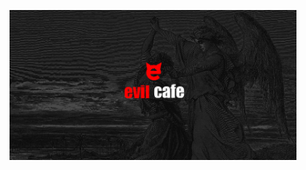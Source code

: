 ![alt text](https://github.com/evil-cafe/evil-cafe.github.io/blob/master/images/embed1.png?raw=true)
